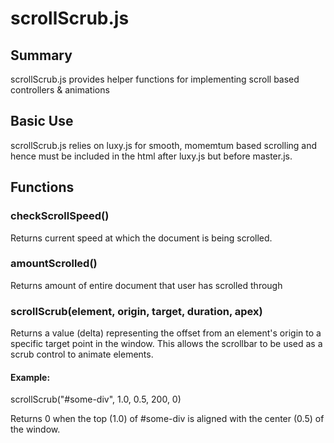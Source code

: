 # scrollScrub.js

## Summary

scrollScrub.js provides helper functions for implementing scroll based controllers & animations

## Basic Use

scrollScrub.js relies on luxy.js for smooth, momemtum based scrolling and hence must be included in the html after luxy.js but before master.js.

## Functions

### checkScrollSpeed()

Returns current speed at which the document is being scrolled.

### amountScrolled()

Returns amount of entire document that user has scrolled through

### scrollScrub(element, origin, target, duration, apex)

Returns a value (delta) representing the offset from an element's origin to a specific target point in the window. This allows the scrollbar to be used as a scrub control to animate elements.

#### Example:

scrollScrub("#some-div", 1.0, 0.5, 200, 0)

Returns 0 when the top (1.0) of #some-div is aligned with the center (0.5) of the window.
